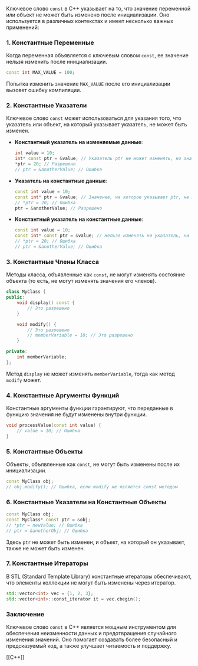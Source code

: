 Ключевое слово `const` в C++ указывает на то, что значение переменной или объект не может быть изменено после инициализации. Оно используется в различных контекстах и имеет несколько важных применений:

### 1. **Константные Переменные**

Когда переменная объявляется с ключевым словом `const`, ее значение нельзя изменить после инициализации.

```cpp
const int MAX_VALUE = 100;
```

Попытка изменить значение `MAX_VALUE` после его инициализации вызовет ошибку компиляции.

### 2. **Константные Указатели**

Ключевое слово `const` может использоваться для указания того, что указатель или объект, на который указывает указатель, не может быть изменен.

- **Константный указатель на изменяемые данные**:

    ```cpp
    int value = 10;
    int* const ptr = &value; // Указатель ptr не может изменять, но значение по адресу ptr может быть изменено
    *ptr = 20; // Разрешено
    // ptr = &anotherValue; // Ошибка
    ```

- **Указатель на константные данные**:

    ```cpp
    const int value = 10;
    const int* ptr = &value; // Значение, на которое указывает ptr, не может быть изменено
    // *ptr = 20; // Ошибка
    ptr = &anotherValue; // Разрешено
    ```

- **Константный указатель на константные данные**:

    ```cpp
    const int value = 10;
    const int* const ptr = &value; // Нельзя изменять ни указатель, ни значение
    // *ptr = 20; // Ошибка
    // ptr = &anotherValue; // Ошибка
    ```

### 3. **Константные Члены Класса**

Методы класса, объявленные как `const`, не могут изменять состояние объекта (то есть, не могут изменять значения его членов).

```cpp
class MyClass {
public:
    void display() const {
        // Это разрешено
    }

    void modify() {
        // Это разрешено
        // memberVariable = 10; // Это разрешено
    }

private:
    int memberVariable;
};
```

Метод `display` не может изменять `memberVariable`, тогда как метод `modify` может.

### 4. **Константные Аргументы Функций**

Константные аргументы функции гарантируют, что переданные в функцию значения не будут изменены внутри функции.

```cpp
void processValue(const int value) {
    // value = 10; // Ошибка
}
```

### 5. **Константные Объекты**

Объекты, объявленные как `const`, не могут быть изменены после их инициализации.

```cpp
const MyClass obj;
// obj.modify(); // Ошибка, если modify не является const методом
```

### 6. **Константные Указатели на Константные Объекты**

```cpp
const MyClass obj;
const MyClass* const ptr = &obj;
// *ptr = newValue; // Ошибка
// ptr = &anotherObj; // Ошибка
```

Здесь `ptr` не может быть изменен, и объект, на который он указывает, также не может быть изменен.

### 7. **Константные Итераторы**

В STL (Standard Template Library) константные итераторы обеспечивают, что элементы коллекции не могут быть изменены через итератор.

```cpp
std::vector<int> vec = {1, 2, 3};
std::vector<int>::const_iterator it = vec.cbegin();
```

### Заключение

Ключевое слово `const` в C++ является мощным инструментом для обеспечения неизменности данных и предотвращения случайного изменения значений. Оно помогает создавать более безопасный и предсказуемый код, а также улучшает читаемость и поддержку.

[[C++]]